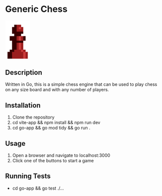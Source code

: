 # Generic Chess
<img src="https://github.com/loganv90/generic-chess/blob/main/art/rp_scaled.png" width="80rem"/>

## Description
Written in Go, this is a simple chess engine that can be used to play chess on any size board and with any number of players.

## Installation
1. Clone the repository
2. cd vite-app && npm install && npm run dev
3. cd go-app && go mod tidy && go run .

## Usage
1. Open a browser and navigate to localhost:3000
2. Click one of the buttons to start a game

## Running Tests
- cd go-app && go test ./...
